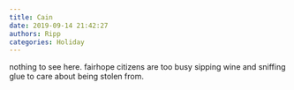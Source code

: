 ```yaml
---
title: Cain
date: 2019-09-14 21:42:27
authors: Ripp
categories: Holiday
---
```


 nothing to see here. fairhope citizens are too busy sipping wine and sniffing glue to care about being stolen from.